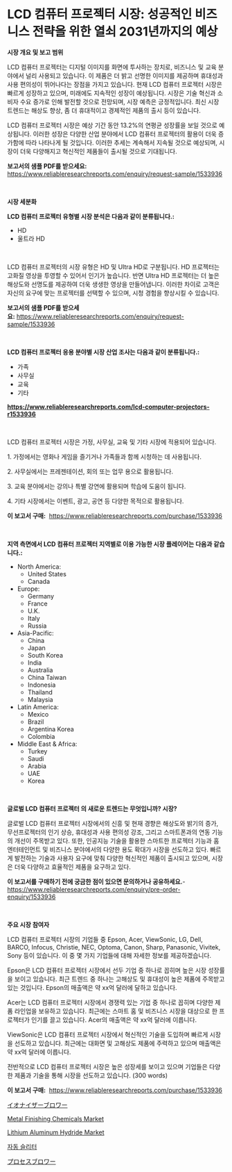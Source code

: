 <p><h1>LCD 컴퓨터 프로젝터 시장: 성공적인 비즈니스 전략을 위한 열쇠 2031년까지의 예상</h1></p><p><strong>시장 개요 및 보고 범위</strong></p>
<p><p>LCD 컴퓨터 프로젝터는 디지털 이미지를 화면에 투사하는 장치로, 비즈니스 및 교육 분야에서 널리 사용되고 있습니다. 이 제품은 더 밝고 선명한 이미지를 제공하며 휴대성과 사용 편의성이 뛰어나다는 장점을 가지고 있습니다. 현재 LCD 컴퓨터 프로젝터 시장은 빠르게 성장하고 있으며, 미래에도 지속적인 성장이 예상됩니다. 시장은 기술 혁신과 소비자 수요 증가로 인해 발전할 것으로 전망되며, 시장 예측은 긍정적입니다. 최신 시장 트렌드는 해상도 향상, 좀 더 휴대적이고 경제적인 제품의 출시 등이 있습니다. </p><p>LCD 컴퓨터 프로젝터 시장은 예상 기간 동안 13.2%의 연평균 성장률을 보일 것으로 예상됩니다. 이러한 성장은 다양한 산업 분야에서 LCD 컴퓨터 프로젝터의 활용이 더욱 증가함에 따라 나타나게 될 것입니다. 이러한 추세는 계속해서 지속될 것으로 예상되며, 시장이 더욱 다양해지고 혁신적인 제품들이 출시될 것으로 기대됩니다.</p></p>
<p><strong>보고서의 샘플 PDF를 받으세요:</strong> <a href="https://www.reliableresearchreports.com/enquiry/request-sample/1533936">https://www.reliableresearchreports.com/enquiry/request-sample/1533936</a></p>
<p>&nbsp;</p>
<p><strong>시장 세분화</strong></p>
<p><strong>LCD 컴퓨터 프로젝터 유형별 시장 분석은 다음과 같이 분류됩니다.:</strong></p>
<p><ul><li>HD</li><li>울트라 HD</li></ul></p>
<p>&nbsp;</p>
<p><p>LCD 컴퓨터 프로젝터의 시장 유형은 HD 및 Ultra HD로 구분됩니다. HD 프로젝터는 고화질 영상을 투영할 수 있어서 인기가 높습니다. 반면 Ultra HD 프로젝터는 더 높은 해상도와 선명도를 제공하여 더욱 생생한 영상을 만들어냅니다. 이러한 차이로 고객은 자신의 요구에 맞는 프로젝터를 선택할 수 있으며, 시청 경험을 향상시킬 수 있습니다.</p></p>
<p><strong>보고서의 샘플 PDF를 받으세요:</strong>&nbsp;<a href="https://www.reliableresearchreports.com/enquiry/request-sample/1533936">https://www.reliableresearchreports.com/enquiry/request-sample/1533936</a></p>
<p>&nbsp;</p>
<p><strong> LCD 컴퓨터 프로젝터 응용 분야별 시장 산업 조사는 다음과 같이 분류됩니다.:</strong></p>
<p><ul><li>가족</li><li>사무실</li><li>교육</li><li>기타</li></ul></p>
<p><strong><a href="https://www.reliableresearchreports.com/lcd-computer-projectors-r1533936">https://www.reliableresearchreports.com/lcd-computer-projectors-r1533936</a></strong></p>
<p>&nbsp;</p>
<p><p>LCD 컴퓨터 프로젝터 시장은 가정, 사무실, 교육 및 기타 시장에 적용되어 있습니다. </p><p>1. 가정에서는 영화나 게임을 즐기거나 가족들과 함께 시청하는 데 사용됩니다.</p><p>2. 사무실에서는 프레젠테이션, 회의 또는 업무 용으로 활용됩니다.</p><p>3. 교육 분야에서는 강의나 특별 강연에 활용되며 학습에 도움이 됩니다.</p><p>4. 기타 시장에서는 이벤트, 광고, 공연 등 다양한 목적으로 활용됩니다.</p></p>
<p><strong>이 보고서 구매:</strong>&nbsp; <a href="https://www.reliableresearchreports.com/purchase/1533936">https://www.reliableresearchreports.com/purchase/1533936</a></p>
<p>&nbsp;</p>
<p><strong>지역 측면에서 LCD 컴퓨터 프로젝터 지역별로 이용 가능한 시장 플레이어는 다음과 같습니다.:</strong></p>
<p><ul>
    <li>
        North America:
        <ul>
            <li>United States</li>
            <li>Canada</li>
        </ul>
    </li>
    <li>
        Europe:
        <ul>
            <li>Germany</li>
            <li>France</li>
            <li>U.K.</li>
            <li>Italy</li>
            <li>Russia</li>
        </ul>
    </li>
    <li>
        Asia-Pacific:
        <ul>
            <li>China</li>
            <li>Japan</li>
            <li>South Korea</li>
            <li>India</li>
            <li>Australia</li>
            <li>China Taiwan</li>
            <li>Indonesia</li>
            <li>Thailand</li>
            <li>Malaysia</li>
        </ul>
    </li>
    <li>
        Latin America:
        <ul>
            <li>Mexico</li>
            <li>Brazil</li>
            <li>Argentina Korea</li>
            <li>Colombia</li>
        </ul>
    </li>
    <li>
        Middle East & Africa:
        <ul>
            <li>Turkey</li>
            <li>Saudi</li>
            <li>Arabia</li>
            <li>UAE</li>
            <li>Korea</li>
        </ul>
    </li>
    </ul></p>
<p>&nbsp;</p>
<p><strong>글로벌 LCD 컴퓨터 프로젝터 의 새로운 트렌드는 무엇입니까? 시장?</strong></p>
<p><p>글로벌 LCD 컴퓨터 프로젝터 시장에서의 신흥 및 현재 경향은 해상도와 밝기의 증가, 무선프로젝터의 인기 상승, 휴대성과 사용 편의성 강조, 그리고 스마트폰과의 연동 기능의 개선이 주목받고 있다. 또한, 인공지능 기술을 활용한 스마트한 프로젝터 기능과 홈 엔터테인먼트 및 비즈니스 분야에서의 다양한 용도 확대가 시장을 선도하고 있다. 빠르게 발전하는 기술과 사용자 요구에 맞춰 다양한 혁신적인 제품이 출시되고 있으며, 시장은 더욱 다양하고 효율적인 제품을 요구하고 있다.</p></p>
<p><strong>이 보고서를 구매하기 전에 궁금한 점이 있으면 문의하거나 공유하세요.</strong>- <a href="https://www.reliableresearchreports.com/enquiry/pre-order-enquiry/1533936">https://www.reliableresearchreports.com/enquiry/pre-order-enquiry/1533936</a></p>
<p>&nbsp;</p>
<p><strong>주요 시장 참여자</strong></p>
<p><p>LCD 컴퓨터 프로젝터 시장의 기업들 중 Epson, Acer, ViewSonic, LG, Dell, BARCO, Infocus, Christie, NEC, Optoma, Canon, Sharp, Panasonic, Vivitek, Sony 등이 있습니다. 이 중 몇 가지 기업들에 대해 자세한 정보를 제공하겠습니다.</p><p>Epson은 LCD 컴퓨터 프로젝터 시장에서 선두 기업 중 하나로 꼽히며 높은 시장 성장률을 보이고 있습니다. 최근 트렌드 중 하나는 고해상도 및 휴대성이 높은 제품에 주목받고 있는 것입니다. Epson의 매출액은 약 xx억 달러에 달하고 있습니다.</p><p>Acer는 LCD 컴퓨터 프로젝터 시장에서 경쟁력 있는 기업 중 하나로 꼽히며 다양한 제품 라인업을 보유하고 있습니다. 최근에는 스마트 홈 및 비즈니스 시장을 대상으로 한 프로젝터가 인기를 끌고 있습니다. Acer의 매출액은 약 xx억 달러에 이릅니다.</p><p>ViewSonic은 LCD 컴퓨터 프로젝터 시장에서 혁신적인 기술을 도입하며 빠르게 시장을 선도하고 있습니다. 최근에는 대화면 및 고해상도 제품에 주력하고 있으며 매출액은 약 xx억 달러에 이릅니다.</p><p>전반적으로 LCD 컴퓨터 프로젝터 시장은 높은 성장세를 보이고 있으며 기업들은 다양한 제품과 기술을 통해 시장을 선도하고 있습니다. (300 words)</p></p>
<p><strong>이 보고서 구매:</strong>&nbsp;&nbsp;<a href="https://www.reliableresearchreports.com/purchase/1533936">https://www.reliableresearchreports.com/purchase/1533936</a></p>
<p><p><a href="https://github.com/qwpelcjko9242629/Market-Research-Report-List-1/blob/main/887858519046.md">イオナイザーブロワー</a></p><p><a href="https://issuu.com/reportprime-2/docs/metal-finishing-chemicals-market-size-2030.pptx">Metal Finishing Chemicals Market</a></p><p><a href="https://adventurous-uranium-ef9.notion.site/Lithium-Aluminum-Hydride-Market-Size-Share-Trends-Analysis-Report-By-Application-Regional-Outloo-9389e8d3a00745608fd61f76c1c4c1fb">Lithium Aluminum Hydride Market</a></p><p><a href="https://github.com/AlbertotDouglas44367/Market-Research-Report-List-1/blob/main/805567517770.md">자동 슬리터</a></p><p><a href="https://medium.com/@larrylemkert567/%E3%83%97%E3%83%AD%E3%82%BB%E3%82%B9%E3%83%96%E3%83%AD%E3%83%AF%E3%83%BC%E5%B8%82%E5%A0%B4%E8%AA%BF%E6%9F%BB%E3%83%AC%E3%83%9D%E3%83%BC%E3%83%88-%E3%81%9D%E3%81%AE%E6%AD%B4%E5%8F%B2%E3%81%A82031%E5%B9%B4%E3%81%8B%E3%82%892031%E5%B9%B4%E3%81%BE%E3%81%A7%E3%81%AE%E4%BA%88%E6%B8%AC-5297b75645a6">プロセスブロワー</a></p></p>